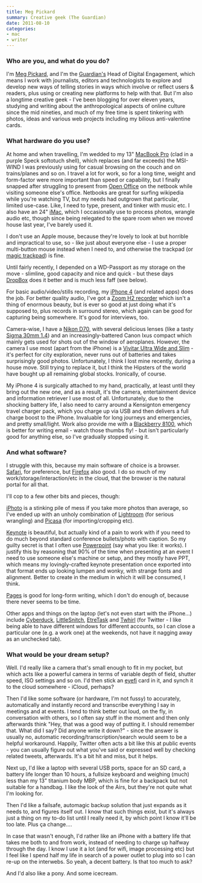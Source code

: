 ```yaml
---
title: Meg Pickard
summary: Creative geek (The Guardian)
date: 2011-08-10
categories:
- mac
- writer
---
```


### Who are you, and what do you do?

I'm [Meg Pickard](http://www.megpickard.com/ "Meg's website."), and I'm the [Guardian's](http://www.guardian.co.uk/ "The Guardian's website.") Head of Digital Engagement, which means I work with journalists, editors and technologists to explore and develop new ways of telling stories in ways which involve or reflect users & readers, plus using or creating new platforms to help with that. But I'm also a longtime creative geek - I've been blogging for over eleven years, studying and writing about the anthropological aspects of online culture since the mid nineties, and much of my free time is spent tinkering with photos, ideas and various web projects including my bilious anti-valentine cards.

### What hardware do you use?

At home and when travelling, I'm wedded to my 13" [MacBook Pro][macbook-pro] (clad in a purple Speck softotuch shell), which replaces (and far exceeds) the MSI-WIND I was previously using for casual browsing on the couch and on trains/planes and so on. I travel a lot for work, so for a long time, weight and form-factor were more important than speed or capability, but I finally snapped after struggling to present from [Open Office][openoffice] on the netbook while visiting someone else's office. Netbooks are great for surfing wikipedia while you're watching TV, but my needs had outgrown that particular, limited use-case. Like, I need to type, present, and tinker with music etc. I also have an 24" [iMac][], which I occasionally use to process photos, wrangle audio etc, though since being relegated to the spare room when we moved house last year, I've barely used it.

I don't use an Apple mouse, because they're lovely to look at but horrible and impractical to use, so - like just about everyone else - I use a proper multi-button mouse instead when I need to, and otherwise the trackpad (or [magic trackpad][magic-trackpad]) is fine.

Until fairly recently, I depended on a WD-Passport as my storage on the move - slimline, good capacity and nice and quick - but these days [DropBox][] does it better and is much less faff (see below).

For basic audio/video/stills recording, my [iPhone 4][iphone-4] (and related apps) does the job. For better quality audio, I've got a [Zoom H2 recorder][h2] which isn't a thing of enormous beauty, but is ever so good at just doing what it's supposed to, plus records in surround stereo, which again can be good for capturing being somewhere. It's good for interviews, too.

Camera-wise, I have a [Nikon D70][d70], with several delicious lenses (like a tasty [Sigma 30mm 1.4][30mm-f1.4-ex-dc-hsm]) and an increasingly-battered Canon Ixus compact which mainly gets used for shots out of the window of aeroplanes. However, the camera I use most (apart from the iPhone) is a [Vivitar Ultra Wide and Slim][ultra-wide-and-slim] - it's perfect for city exploration, never runs out of batteries and takes surprisingly good photos. Unfortunately, I think I lost mine recently, during a house move. Still trying to replace it, but I think the Hipsters of the world have bought up all remaining global stocks. Ironically, of course.

My iPhone 4 is surgically attached to my hand, practically, at least until they bring out the new one, and as a result, it's the camera, entertainment device and information retriever I use most of all. Unfortunately, due to the shocking battery life, I also need to carry around a Kensignton emergency travel charger pack, which you charge up via USB and then delivers a full charge boost to the iPhone. Invaluable for long journeys and emergencies, and pretty small/light. Work also provide me with a [Blackberry 8100][pearl-8100], which is better for writing email - watch those thumbs fly! - but isn't particularly good for anything else, so I've gradually stopped using it.

### And what software?

I struggle with this, because my main software of choice is a browser. [Safari][], for preference, but [Firefox][] also good. I do so much of my work/storage/interaction/etc in the cloud, that the browser is the natural portal for all that.

I'll cop to a few other bits and pieces, though:

[iPhoto][] is a stinking pile of mess if you take more photos than average, so I've ended up with an unholy combination of [Lightroom][] (for serious wrangling) and [Picasa][] (for importing/cropping etc).

[Keynote][] is beautiful, but actually kind of a pain to work with if you need to do much beyond standard conference bullets/photo with caption. So my guilty secret is that I often use [Powerpoint][] (say what you like: it works). I justify this by reasoning that 90% of the time when presenting at an event I need to use someone else's machine or setup, and they mostly have PPT, which means my lovingly-crafted keynote presentation once exported into that format ends up looking lumpen and wonky, with strange fonts and alignment. Better to create in the medium in which it will be consumed, I think.

[Pages][] is good for long-form writing, which I don't do enough of, because there never seems to be time.

Other apps and things on the laptop (let's not even start with the iPhone...) include [Cyberduck][], [LittleSnitch][little-snitch], [EtreTask][] and [Twhirl][] (for Twitter - I like being able to have different windows for different accounts, so I can close a particular one (e.g. a work one) at the weekends, not have it nagging away as an unchecked tab).

### What would be your dream setup?

Well. I'd really like a camera that's small enough to fit in my pocket, but which acts like a powerful camera in terms of variable depth of field, shutter speed, ISO settings and so on. I'd then stick an [eyefi][eye-fi] card in it, and synch it to the cloud somewhere - iCloud, perhaps?

Then I'd like some software (or hardware, I'm not fussy) to accurately, automatically and instantly record and transcribe everything I say in meetings and at events. I tend to think better out loud, on the fly, in conversation with others, so I often say stuff in the moment and then only afterwards think "Hey, that was a good way of putting it. I should remember that. What did I say? Did anyone write it down?" - since the answer is usually no, automatic recording/transcription/search would seem to be a helpful workaround. Happily, Twitter often acts a bit like this at public events - you can usually figure out what you've said or expressed well by checking related tweets, afterwards. It's a bit hit and miss, but it helps.

Next up, I'd like a laptop with several USB ports, space for an SD card, a battery life longer than 10 hours, a fullsize keyboard and weighing (much) less than my 13" titanium body MBP, which is fine for a backpack but not suitable for a handbag. I like the look of the Airs, but they're not quite what I'm looking for.

Then I'd like a failsafe, automagic backup solution that just expands as it needs to, and figures itself out. I know that such things exist, but it's always just a thing on my to-do list until I really need it, by which point I know it'll be too late. Plus ça change....

In case that wasn't enough, I'd rather like an iPhone with a battery life that takes me both to and from work, instead of needing to charge up halfway through the day. I know I use it a lot (and for wifi, image processing etc) but I feel like I spend half my life in search of a power outlet to plug into so I can re-up on the interwebs. So yeah, a decent battery. Is that too much to ask?

And I'd also like a pony. And some icecream.

[30mm-f1.4-ex-dc-hsm]: https://www.sigmaphoto.com/30mm-f14-ex-dc-hsm "A camera lens."
[cyberduck]: https://cyberduck.io/ "An FTP/SFTP client."
[d70]: https://www.nikonusa.com/en/Nikon-Products/Product-Archive/Digital-SLR/25214/D70.html "A 6.1 megapixel digital SLR camera."
[dropbox]: https://www.dropbox.com/ "Online syncing and storage."
[etretask]: http://www.etresoft.com/#products "A to-do list manager."
[eye-fi]: http://web.archive.org/web/20220826080144/http://www.eyefi.com/ "Memory cards for cameras with built-in WiFi."
[firefox]: https://www.mozilla.org/en-US/firefox/new/ "A cross-platform open-source web browser."
[h2]: http://web.archive.org/web/20150407090621/http://www.zoom.co.jp/english/products/h2/ "A stereo hand recorder."
[imac]: https://www.apple.com/imac/ "An all-in-one computer."
[iphone-4]: https://en.wikipedia.org/wiki/IPhone_4 "A smartphone."
[iphoto]: https://en.wikipedia.org/wiki/IPhoto "Photo management software for the Mac."
[keynote]: https://www.apple.com/keynote/ "Presentation software for the Mac."
[lightroom]: https://www.adobe.com/products/photoshop-lightroom.html "Photo management and editing software."
[little-snitch]: https://www.obdev.at/products/littlesnitch/index.html "Mac firewall software for apps."
[macbook-pro]: https://www.apple.com/macbook-pro/ "A laptop."
[magic-trackpad]: https://en.wikipedia.org/wiki/Magic_Trackpad "A trackpad for desktop machines."
[openoffice]: http://www.openoffice.org/ "An open-source office suite."
[pages]: https://www.apple.com/pages/ "A Mac word processor and layout tool from Apple."
[pearl-8100]: https://www.amazon.com/BlackBerry-8100-Quad-Band-Camcorder-compatible/dp/B001V7RK8G/ "A smartphone."
[picasa]: http://picasa.google.com/ "A photo client and web service."
[powerpoint]: https://products.office.com/en-us/powerpoint "Presentation software."
[safari]: https://www.apple.com/safari/ "A fast web browser."
[twhirl]: http://www.twhirl.org/ "An AIR-based Twitter client."
[ultra-wide-and-slim]: http://camerapedia.wikia.com/wiki/Vivitar_Ultra_Wide_%26_Slim "A plastic point-and-shoot film camera."
